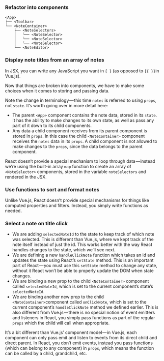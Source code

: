### Refactor into components

```
<App>
├── <Toolbar>
└── <NoteContainer>
    ├── <NoteSelectors>
    │   └── <NoteSelector>
    │   └── <NoteSelector>
    │   └── <NoteSelector>
    └── <NoteEditor>
```



### Display note titles from an array of notes

In JSX, you can write any JavaScript you want in `{ }` (as opposed to `{{ }}`in Vue.js). 



Now that things are broken into components, we have to make some choices when it comes to storing and passing data. 



Note the change in terminology — this time `notes` is referred to using `props`, not `state`. It’s worth going over in more detail here:

- The parent `<App>` component contains the note data, stored in its `state`. It has the ability to make changes to its own state, as well as pass any part of it down to its child components.
- Any data a child component receives from its parent component is stored in `props`. In this case the child `<NoteContainer>` component receives the `notes` data in its `props`. A child component is not allowed to make changes to the `props`, since the data belongs to the parent component.



React doesn’t provide a special mechanism to loop through data — instead we’re using the built-in array `map` function to create an array of `<NoteSelector>` components, stored in the variable `noteSelectors` and rendered in the JSX.



### Use functions to sort and format notes

Unlike Vue.js, React doesn’t provide special mechanisms for things like computed properties and filters. Instead, you simply write functions as needed.



### Select a note on title click

- We are adding `selectedNoteId` to the state to keep track of which note was selected. This is different than Vue.js, where we kept track of the note itself instead of just the id. This works better with the way React handles changes to the state, which we’ll see next.
- We are defining a new `handleClickNote` function which takes an id and updates the state using React’s `setState` method. This is an important part of React — you must use this `setState` method to change any state, without it React won’t be able to properly update the DOM when state changes. 
- We are binding a new prop to the child `<NoteContainer>` component called `selectedNoteId`, which is set to the current component’s state’s `selectedNoteId`.
- We are binding another new prop to the child `<NoteContainer>`component called `onClickNote`, which is set to the current component’s `handleClickNote` method we defined earlier. This is also different from Vue.js — there is no special notion of event emitters and listeners in React, you simply pass functions as part of the regular `props` which the child will call when appropriate.

It’s a bit different than Vue.js’ component model — in Vue.js, each component can only pass emit and listen to events from its direct child and direct parent. In React, you don’t emit events, instead you pass functions (which can belong to any component) in `props`, which means the function can be called by a child, grandchild, etc. 